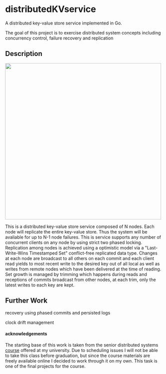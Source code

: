 # distributedKVservice
A distributed key-value store service implemented in Go. 


The goal of this project is to exercise distributed system concepts including concurrency control, failure recovery and replication

## Description
<img src="http://www.cs.ubc.ca/~bestchai/teaching/cs416_2016w2/assign6/arch.png" width="500">

This is a distributed key-value store service composed of N nodes. Each node will replicate the entire key-value store. Thus the system will be avaliable for up to N-1 node failures. This is service supports any number of concurrent clients on any node by using strict two phased locking. Replication among nodes is achieved using a optimistic model via a "Last-Write-Wins Timestamped Set" conflict-free replicated data type. Changes at each node are broadcast to all others on each commit and each client read yields to most recent write to the desired key out of all local as well as writes from remote nodes which have been delivered at the time of reading. Set growth is managed by trimming which happens during reads and receptions of commits broadcast from other nodes, at each trim, only the latest writes to each key are kept.


## Further Work
recovery using phased commits and persisted logs

clock drift management



#### acknowledgements
The starting base of this work is taken from the senior distributed systems [course](http://www.cs.ubc.ca/~bestchai/teaching/cs416_2016w2/) offered at my university. Due to scheduling issues I will not be able to take this class before graduation, but since the course materials are freely available online I decided to work through it on my own. This task is one of the final projects for the course.
